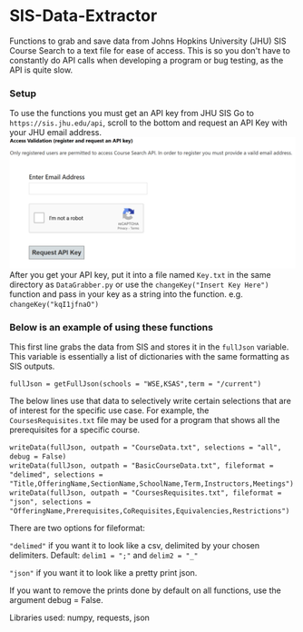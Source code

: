 # SIS-Data-Extractor
 Functions to grab and save data from Johns Hopkins University (JHU) SIS Course Search to a text file for ease of access. This is so you don't have to constantly do API calls when developing a program or bug testing, as the API is quite slow.
### Setup
 To use the functions you must get an API key from JHU SIS
 Go to ```https://sis.jhu.edu/api```, scroll to the bottom and request an API Key with your JHU email address.
 ![alt text]({435684E2-651C-4AF8-9CA3-1819E67B8F2F}.png)
 After you get your API key, put it into a file named ```Key.txt``` in the same directory as ```DataGrabber.py``` or use the ```changeKey("Insert Key Here")``` function and pass in your key as a string into the function. e.g. ```changeKey("kqI1jfnaO")```

### Below is an example of using these functions
 This first line grabs the data from SIS and stores it in the ```fullJson``` variable.
 This variable is essentially a list of dictionaries with the same formatting as SIS outputs.
 ```
 fullJson = getFullJson(schools = "WSE,KSAS",term = "/current")
 ```
 The below lines use that data to selectively write certain selections that are of interest for the specific use case.
 For example, the ```CoursesRequisites.txt``` file may be used for a program that shows all the prerequisites for a specific course.
 ```
 writeData(fullJson, outpath = "CourseData.txt", selections = "all", debug = False)
 writeData(fullJson, outpath = "BasicCourseData.txt", fileformat = "delimed", selections = "Title,OfferingName,SectionName,SchoolName,Term,Instructors,Meetings")
 writeData(fullJson, outpath = "CoursesRequisites.txt", fileformat = "json", selections = "OfferingName,Prerequisites,CoRequisites,Equivalencies,Restrictions")
 ```
 There are two options for fileformat: 
 
 ```"delimed"``` if you want it to look like a csv, delimited by your chosen delimiters. Default: ```delim1 = ";"``` and ```delim2 = "_"```

 ```"json"``` if you want it to look like a pretty print json.
 
 If you want to remove the prints done by default on all functions, use the argument debug = False.
 
 Libraries used: numpy, requests, json
